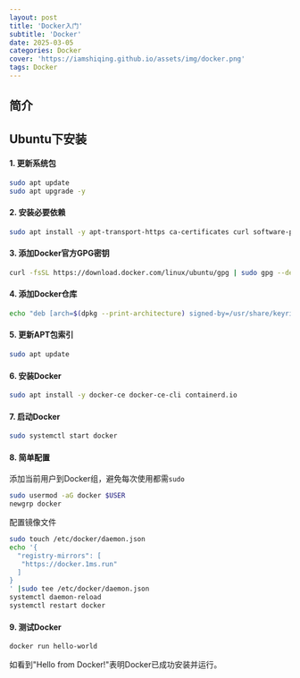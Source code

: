 ```yaml
---
layout: post
title: 'Docker入门'
subtitle: 'Docker'
date: 2025-03-05
categories: Docker
cover: 'https://iamshiqing.github.io/assets/img/docker.png'
tags: Docker
---
```


## 简介



## Ubuntu下安装

#### 1. 更新系统包
```bash
sudo apt update
sudo apt upgrade -y
```
#### 2. 安装必要依赖
```bash
sudo apt install -y apt-transport-https ca-certificates curl software-properties-common
```
#### 3. 添加Docker官方GPG密钥
```bash
curl -fsSL https://download.docker.com/linux/ubuntu/gpg | sudo gpg --dearmor -o /usr/share/keyrings/docker-archive-keyring.gpg
```
#### 4. 添加Docker仓库
```bash
echo "deb [arch=$(dpkg --print-architecture) signed-by=/usr/share/keyrings/docker-archive-keyring.gpg] https://download.docker.com/linux/ubuntu $(lsb_release -cs) stable" | sudo tee /etc/apt/sources.list.d/docker.list > /dev/null
```
#### 5. 更新APT包索引
```bash
sudo apt update
```
#### 6. 安装Docker
```bash
sudo apt install -y docker-ce docker-ce-cli containerd.io
```
#### 7. 启动Docker
```bash
sudo systemctl start docker
```
#### 8. 简单配置
添加当前用户到Docker组，避免每次使用都需`sudo`
```bash 
sudo usermod -aG docker $USER
newgrp docker
```
配置镜像文件
```bash
sudo touch /etc/docker/daemon.json
echo '{
  "registry-mirrors": [
   "https://docker.1ms.run"
  ]
}
' |sudo tee /etc/docker/daemon.json
systemctl daemon-reload
systemctl restart docker
```

#### 9. 测试Docker
```bash
docker run hello-world
```
如看到"Hello from Docker!"表明Docker已成功安装并运行。